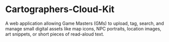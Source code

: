 # Cartographers-Cloud-Kit
A web application allowing Game Masters (GMs) to upload, tag, search, and manage small digital assets like map icons, NPC portraits, location images, art snippets, or short pieces of read-aloud text.
